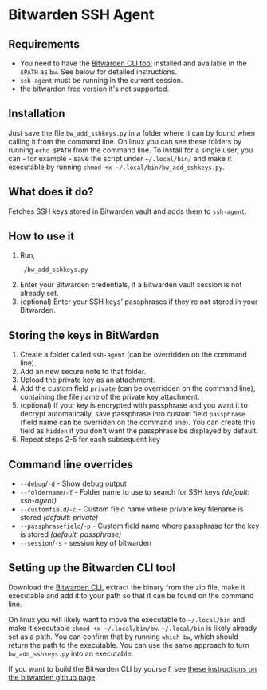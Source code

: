 # Bitwarden SSH Agent

## Requirements
* You need to have the [Bitwarden CLI tool](https://bitwarden.com/help/cli/) installed and available in the `$PATH` as `bw`. See below for detailed instructions.
* `ssh-agent` must be running in the current session.
* the bitwarden free version it's not supported.

## Installation
Just save the file `bw_add_sshkeys.py` in a folder where it can by found when calling it from the command line. On linux you can see these folders by running `echo $PATH` from the command line. To install for a single user, you can - for example - save the script under `~/.local/bin/` and make it executable by running `chmod +x ~/.local/bin/bw_add_sshkeys.py`.

## What does it do?
Fetches SSH keys stored in Bitwarden vault and adds them to `ssh-agent`.

##  How to use it
1. Run,
   ```shell
   ./bw_add_sshkeys.py
   ```
2. Enter your Bitwarden credentials, if a Bitwarden vault session is not already set.
3. (optional) Enter your SSH keys' passphrases if they're not stored in your Bitwarden.

## Storing the keys in BitWarden
1. Create a folder called `ssh-agent` (can be overridden on the command line).
2. Add an new secure note to that folder.
3. Upload the private key as an attachment.
4. Add the custom field `private` (can be overridden on the command line), containing the file name of the private key attachment.
5. (optional) If your key is encrypted with passphrase and you want it to decrypt automatically, save passphrase into custom field `passphrase` (field name can be overriden on the command line). You can create this field as `hidden` if you don't want the passphrase be displayed by default.
6. Repeat steps 2-5 for each subsequent key

## Command line overrides
* `--debug`/`-d` - Show debug output
* `--foldername`/`-f` - Folder name to use to search for SSH keys _(default: ssh-agent)_
* `--customfield`/`-c` - Custom field name where private key filename is stored _(default: private)_
* `--passphrasefield`/`-p` - Custom field name where passphrase for the key is stored _(default: passphrase)_
* `--session`/`-s` - session key of bitwarden

## Setting up the Bitwarden CLI tool
Download the [Bitwarden CLI](https://bitwarden.com/help/cli/), extract the binary from the zip file, make it executable and add it to your path so that it can be found on the command line.

On linux you will likely want to move the executable to `~/.local/bin` and make it executable `chmod +x ~/.local/bin/bw`. `~/.local/bin` is likely already set as a path. You can confirm that by running `which bw`, which should return the path to the executable. You can use the same approach to turn `bw_add_sshkeys.py` into an executable.

If you want to build the Bitwarden CLI by yourself, see [these instructions on the bitwarden github page](https://contributing.bitwarden.com/getting-started/clients/cli).
